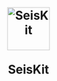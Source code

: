 <h1 align="center">
<a href="https://seiskitbeta.pythonanywhere.com/home" title="Logo"><img src="https://raw.githubusercontent.com/SeisKit/seiskit-apps/main/assets/static/favicon.ico" width="100" height="100" alt="SeisKit" /></a>

SeisKit
